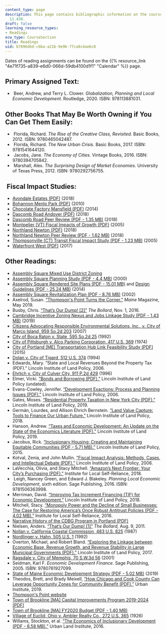 ```yaml
---
content_type: page
description: This page contains bibliographic information on the course readings for
  11.438.
draft: false
learning_resource_types:
- Readings
ocw_type: CourseSection
title: Readings
uid: b7696dbd-c6ba-a21b-9e96-77ca8c4ae6c8
---
```

Dates of reading assignments can be found on the {{% resource_link "4e71f735-a839-e6d0-066d-59db4100d1f1" "Calendar" %}} page.

## Primary Assigned Text:

-  Beer, Andrew, and Terry L. Clower. *Globalization, Planning and Local Economic Development.* Routledge, 2020. ISBN: 978113881031.

## Other Books That May Be Worth Owning if You Can Get Them Easily:

-  Florida, Richard. *The Rise of the Creative Class, Revisited.* Basic Books, 2012. ISBN: 9780465042487. 
-  Florida, Richard. *The New Urban Crisis.* Basic Books, 2017. ISBN: 9781541644120. 
-  Jacobs, Jane. *The Economy of Cities.* Vintage Books, 2016. ISBN: 9780394705842. 
-  Marshall, Alex. *The Surprising Design of Market Economies.* University of Texas Press, 2012. ISBN: 9780292756755.

##  Fiscal Impact Studies:

- [Avondale Estates (PDF)](https://www.avondaleestates.org/DocumentCenter/View/2409/Fiscal-Impact-Report) (2018)
- [Bohannon Menlo Park (PDF)](https://www.menlopark.org/DocumentCenter/View/3034/Final-Fiscal-Impact-Analysis?bidId=) (2010)
- [Chocolate Factory Mansfield (PDF)](https://www.mansfieldma.com/DocumentCenter/View/607/Fiscal-Impact-PDF) (2014)
- [Dascomb Road Andover (PDF)](https://andoverma.gov/DocumentCenter/View/5380/20180601-Dascomb-Road-Project-Fiscal-Impact-Analysis-All-Commercial-Plan) (2018)
- [Dascomb Road Peer Review (PDF - 1.35 MB)](https://andoverma.gov/DocumentCenter/View/5417/20181204-RKG-Associates-Inc-Fiscal-Impact-Analysis-Peer-Review-No-1) (2018)
- [Montpelier (VT) Fiscal Impacts of Growth (PDF)](https://www.montpelier-vt.org/DocumentCenter/View/1424/A-Study-and-Analysis-of-the-Fiscal-Impacts-of-Growth-in-the-City-of-Montpelier-PDF?bidId=) (2005)
- [Northland Newton (PDF)](https://www.newtonma.gov/home/showpublisheddocument?id=49313) (2018)
- [Northland Newton Peer Review (PDF - 1.62 MB)](https://www.newtonma.gov/home/showpublisheddocument/49329/637429359517930000) (2018)
- [Thompsonville (CT) Transit Fiscal Impact Study (PDF - 1.23 MB)](https://www.enfield-ct.gov/DocumentCenter/View/6537/Thompsonville-Transit-Center---Economic-and-Fiscal-Impact-Study) (2005)
- [Waterfront West (PDF)](https://www.cityofnewburyport.com/sites/g/files/vyhlif12211/f/uploads/6_-_fiscal_impact_analysis_-_waterfront_west.pdf) (2017)

## Other Readings:

- [Assembly Square Mixed Use District Zoning](https://library.municode.com/ma/somerville/codes/zoning_ordinances?nodeId=Chapter%207%20-%20Special%20Districts)
- [Assembly Square Planning Study (PDF - 4.4 MB)](http://archive.somervillema.gov/sites/default/files/documents/asps2.pdf) (2000)
- [Assembly Square Rendered Site Plans (PDF - 15.01 MB)](http://archive.somervillema.gov/sites/default/files/documents/RenderedSitePlans.pdf) and [Design Guidelines (PDF - 25.24 MB)](http://archive.somervillema.gov/sites/default/files/documents/DesignGuidelines.pdf) (2014)
- [Assembly Square Revitalization Plan (PDF - 8.76 MB)](http://archive.somervillema.gov/sites/default/files/documents/Assembly%20Square%20Revit%20Plan.pdf) (2002) 
- Axelrod, Susan. [“Thompson's Point Turns the Corner.”](https://www.themainemag.com/features/thompsons-point-turns-the-corner/) *Maine* Magazine, May 2019.
- Busby, Chris. [“That’s Our Dump! \[2\]”](https://thebollard.com/2016/11/01/thats-our-dump-2/) *The Bollard*, Nov. 1, 2016.
- [Cambridge Incentive Zoning Nexus and Jobs Linkage Study (PDF - 1.43 MB)](https://www.cambridgema.gov/news/~/media/69F3CEE26609432EA86CCC6C72E73C59.ashx) (2019) 
- [Citizens Advocating Responsible Environmental Solutions, Inc., v. City of Marco Island, 959 So.2d 203](https://scholar.google.com/scholar_case?case=7996334369085967084&q=Citizens+Advocating+Responsible+Environmental+Solutions,+Inc.,+v.+Cit%E2%80%A6) (2007)
- [City of Boca Raton v. State, 595 So.2d 25](https://scholar.google.com/scholar_case?case=3756918873607349095&q=City+of+Boca+Raton+v.+State,+595+So.2d+25+) (1992)
- [City of Pittsburgh v. Alco Parking Corporation, 417 U.S. 369](https://scholar.google.com/scholar_case?case=4634847201439227307&q=City+of+Pittsburgh+v.+Alco+Parking+Corporation,+417+U.S.+369+) (1974)
- [City of Portland \[ME\] Transportation Hub Link Feasibility Study (PDF)](https://www.gpcog.org/DocumentCenter/View/352/2015-Portland-Hub-Link-Focus-Group-Presentation-PDF) (2015)
- [Dolan v. City of Tigard, 512 U.S. 374](https://scholar.google.com/scholar_case?case=8551511773686011796&q=Dolan+v.+City+of+Tigard,+512+U.S.+374+) (1994)
- Edwards, Mary. “State and Local Revenues Beyond the Property Tax (PDF).” Lincoln Institute of Land Policy, 2006.
- [Ehrlich v. City of Culver City, 911 P.2d 429](https://scholar.google.com/scholar_case?case=15419432935028874278&q=Ehrlich+v.+City+of+Culver+City,+911+P.2d+429+) (1996)
- Elmer, Vicki. [“Bonds and Borrowing (PDF).”](https://www.cdfa.net/cdfa/cdfaweb.nsf/ord/201410_BondsAndBorrowing2006.html/$file/elmer-bonds.pdf) Lincoln Institute of Land Policy (undated).
- Evans-Cowley, Jennifer. [“Development Exactions: Process and Planning Issues (PDF).”](http://www.impactfees.com/publications%20pdf/evans-cowley-planning.pdf) Lincoln Institute of Land Policy, 2006.
- Gates, Moses. [“Residential Property Taxation in New York City (PDF).”](https://www.lincolninst.edu/sites/default/files/pubfiles/gates_wp19mg1.pdf) Lincoln Institute of Land Policy, 2019. 
- Germán, Lourdes, and Allison Ehrich Bernstein. [“Land Value Capture: Tools to Finance Our Urban Future.”](https://www.lincolninst.edu/publications/policy-briefs/land-value-return) Lincoln Institute of Land Policy, 2018. 
- Hanson, Andrew. [“Taxes and Economic Development: An Update on the State of the Economics Literature (PDF).”](https://www.lincolninst.edu/sites/default/files/pubfiles/hanson_wp19ah2.pdf) Lincoln Institute of Land Policy, 2019. 
- Jacobus, Rick. [“Inclusionary Housing: Creating and Maintaining Equitable Communities (PDF - 5.71 MB).”](https://www.lincolninst.edu/sites/default/files/pubfiles/inclusionary-housing-full_0.pdf) Lincoln Institute of Land Policy, 2015. 
- Kotval, Zenia, and John Mullin. [“Fiscal Impact Analysis: Methods, Cases, and Intellectual Debate (PDF).”](https://www.lincolninst.edu/sites/default/files/pubfiles/kotval-wp06zk2.pdf) Lincoln Institute of Land Policy, 2006. 
- LaVecchia, Olivia, and Stacy Mitchell. [“Amazon’s Next Frontier: Your City’s Purchasing (PDF).”](https://ilsr.org/wp-content/uploads/2018/07/ILSR_AmazonsNextFrontier_Final.pdf) Institute for Local Self-Reliance, 2018.
-  Leigh, Nancey Green, and Edward J. Blakeley. *Planning Local Economic Development*, sixth edition. Sage Publishing, 2016. ISBN: 9781506363998.
- Merriman, David. [“Improving Tax Increment Financing (TIF) for Economic Development.”](https://www.lincolninst.edu/publications/policy-focus-reports/improving-tax-increment-financing-tif-economic-development) Lincoln Institute of Land Policy, 2018. 
- Mitchell, Stacy. [“Monopoly Power and the Decline of Small Businesses: The Case for Restoring America’s Once Robust Antitrust Policies (PDF - 4.02 MB).”](https://ilsr.org/wp-content/uploads/2018/03/MonopolyPower-SmallBusiness.pdf) Institute for Local Self-Reliance, 2016.
- [Narrative History of the CDBG Program in Portland (PDF)](https://content.civicplus.com/api/assets/05457e1c-c5db-4e53-8621-e866e8247f3c?cache=1800)
- Nielsen, Anders. [“That’s Our Dump! \[1\]”](https://thebollard.com/2011/08/09/thats-our-dump/) *The Bollard,* Aug. 9, 2011.
- [Nollan v. California Coastal Commission, 483 U.S. 825](https://scholar.google.com/scholar_case?case=10841693014473793601&q=+Nollan+v.+California+Coastal+Commission,+483+U.S.+825+) (1987)
- [Nordlinger v. Hahn, 505 U.S. 1](https://supreme.justia.com/cases/federal/us/505/1/) (1992)
- Overton, Michael, and Robert Bland. [“Exploring the Linkage between Economic Base, Revenue Growth, and Revenue Stability in Large Municipal Governments (PDF).”](https://www.lincolninst.edu/sites/default/files/pubfiles/overton_wp17mo1.pdf) Lincoln Institute of Land Policy, 2017.
- [Ragsdale v. City of Memphis, 70 S.W.3d 56](https://scholar.google.com/scholar_case?case=2199090349180422202&q=Ragsdale+v.+City+of+Memphis,+70+S.W.3d+56+) (2001)
- Seidman, Karl F. *Economic Development Finance*. Sage Publishing, 2005. ISBN: 9780761927099.
- [State of Maine Economic Development Strategy (PDF - 5.02 MB)](https://www.maine.gov/decd/sites/maine.gov.decd/files/inline-files/DECD_120919_sm.pdf) (2019)
- Theodos, Brett, and Brady Meixell, [“How Chicago and Cook County Can Leverage Opportunity Zones for Community Benefit (PDF).”](https://www.urban.org/sites/default/files/publication/99586/how_chicago_and_cook_county_can_leverage_opportunity_zones_for_community_benefit_1.pdf) Urban Institute, 2019. 
- [Thompson's Point website](https://www.thompsonspoint.com/)
- [Town of Brookline \[MA\] Capital Improvements Program 2019-2024 (PDF)](https://www.brooklinema.gov/DocumentCenter/View/13397/FY2019_2024-Preliminary-Capital-Improvement-Program-CIP-Project-Descriptions-PDF)
- [Town of Brookline \[MA\] FY2020 Budget (PDF - 1.40 MB)](https://www.brooklinema.gov/DocumentCenter/View/18640/FY2020-Budget---Powerpoint-Presentation-to-the-Select-Board-PDF)
- [Village of Euclid, Ohio v. Ambler Realty Co., 272 U.S. 365](https://scholar.google.com/scholar_case?case=8376015914752485063&q=Village+of+Euclid,+Ohio+v.+Ambler+Realty+Co.,+272+U.S.+365+) (1926)
- Willams, Stockton, et al. [“The Economics of Inclusionary Development (PDF - 6.58 MB).”](https://uli.org/wp-content/uploads/ULI-Documents/Economics-of-Inclusionary-Zoning.pdf) Urban Land Institute, 2016.